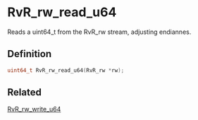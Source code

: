 # RvR_rw_read_u64

Reads a uint64_t from the RvR_rw stream, adjusting endiannes.

## Definition

```c
uint64_t RvR_rw_read_u64(RvR_rw *rw);
```

## Related

[RvR_rw_write_u64](/rvr/rvr/rw_write_u64)
